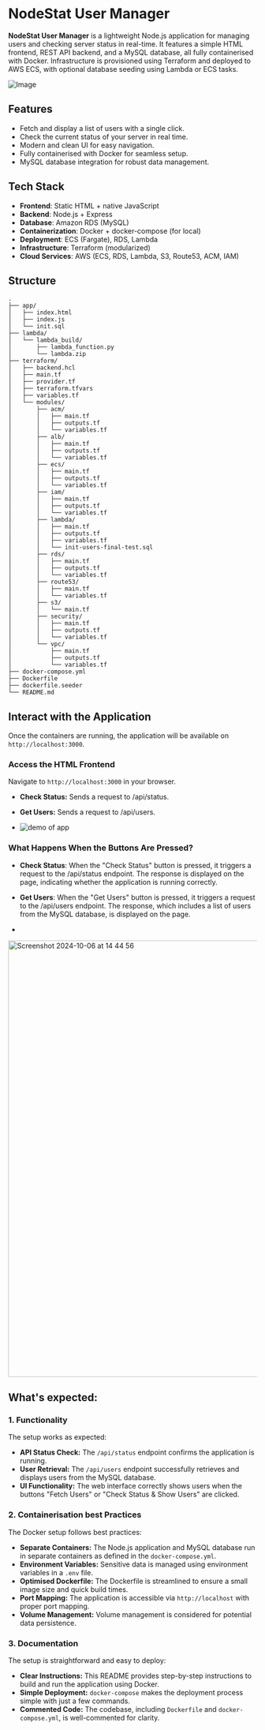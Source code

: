 #  NodeStat User Manager

**NodeStat User Manager** is a lightweight Node.js application for managing users and checking server status in real-time. It features a simple HTML frontend, REST API backend, and a MySQL database, all fully containerised with Docker. Infrastructure is provisioned using Terraform and deployed to AWS ECS, with optional database seeding using Lambda or ECS tasks.


![Image](https://github.com/user-attachments/assets/b08b4b82-2170-4f52-bfd6-011210ba5870)

## Features
- Fetch and display a list of users with a single click.
- Check the current status of your server in real time.
- Modern and clean UI for easy navigation.
- Fully containerised with Docker for seamless setup.
- MySQL database integration for robust data management.

## Tech Stack

- **Frontend**: Static HTML + native JavaScript
- **Backend**: Node.js + Express
- **Database**: Amazon RDS (MySQL)
- **Containerization**: Docker + docker-compose (for local)
- **Deployment**: ECS (Fargate), RDS, Lambda
- **Infrastructure**: Terraform (modularized)
- **Cloud Services**: AWS (ECS, RDS, Lambda, S3, Route53, ACM, IAM)




## Structure

```
.
├── app/
│   ├── index.html
│   ├── index.js
│   └── init.sql
├── lambda/
│   └── lambda_build/
│       ├── lambda_function.py
│       └── lambda.zip
├── terraform/
│   ├── backend.hcl
│   ├── main.tf
│   ├── provider.tf
│   ├── terraform.tfvars
│   ├── variables.tf
│   └── modules/
│       ├── acm/
│       │   ├── main.tf
│       │   ├── outputs.tf
│       │   └── variables.tf
│       ├── alb/
│       │   ├── main.tf
│       │   ├── outputs.tf
│       │   └── variables.tf
│       ├── ecs/
│       │   ├── main.tf
│       │   ├── outputs.tf
│       │   └── variables.tf
│       ├── iam/
│       │   ├── main.tf
│       │   ├── outputs.tf
│       │   └── variables.tf
│       ├── lambda/
│       │   ├── main.tf
│       │   ├── outputs.tf
│       │   ├── variables.tf
│       │   └── init-users-final-test.sql
│       ├── rds/
│       │   ├── main.tf
│       │   ├── outputs.tf
│       │   └── variables.tf
│       ├── route53/
│       │   ├── main.tf
│       │   └── variables.tf
│       ├── s3/
│       │   └── main.tf
│       ├── security/
│       │   ├── main.tf
│       │   ├── outputs.tf
│       │   └── variables.tf
│       └── vpc/
│           ├── main.tf
│           ├── outputs.tf
│           └── variables.tf
├── docker-compose.yml
├── Dockerfile
├── dockerfile.seeder
└── README.md

```



## Interact with the Application

Once the containers are running, the application will be available on `http://localhost:3000`.

### Access the HTML Frontend

Navigate to `http://localhost:3000` in your browser.

- **Check Status:** Sends a request to /api/status.
- **Get Users:** Sends a request to /api/users.

- ![demo of app ](https://github.com/user-attachments/assets/a6225c79-f35d-4661-ba18-c437f1e76e24)


### What Happens When the Buttons Are Pressed?

- **Check Status**: When the "Check Status" button is pressed, it triggers a request to the /api/status endpoint. The response is displayed on the page, indicating whether the application is running correctly.

- **Get Users**: When the "Get Users" button is pressed, it triggers a request to the /api/users endpoint. The response, which includes a list of users from the MySQL database, is displayed on the page.
-
<img width="885" alt="Screenshot 2024-10-06 at 14 44 56" src="https://github.com/user-attachments/assets/2b10ebbf-73b2-4507-89ce-d7bf9a99fbca">


## What's expected:

### 1. Functionality
The setup works as expected:
- **API Status Check:** The `/api/status` endpoint confirms the application is running.
- **User Retrieval:** The `/api/users` endpoint successfully retrieves and displays users from the MySQL database.
- **UI Functionality:** The web interface correctly shows users when the buttons "Fetch Users" or "Check Status & Show Users" are clicked.

### 2. Containerisation best Practices
The Docker setup follows best practices:
- **Separate Containers:** The Node.js application and MySQL database run in separate containers as defined in the `docker-compose.yml`.
- **Environment Variables:** Sensitive data is managed using environment variables in a `.env` file.
- **Optimised Dockerfile:** The Dockerfile is streamlined to ensure a small image size and quick build times.
- **Port Mapping:** The application is accessible via `http://localhost` with proper port mapping.
- **Volume Management:** Volume management is considered for potential data persistence.

### 3. Documentation
The setup is straightforward and easy to deploy:
- **Clear Instructions:** This README provides step-by-step instructions to build and run the application using Docker.
- **Simple Deployment:** `docker-compose` makes the deployment process simple with just a few commands.
- **Commented Code:** The codebase, including `Dockerfile` and `docker-compose.yml`, is well-commented for clarity.
